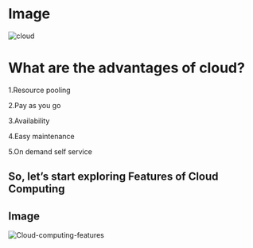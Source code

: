 
         
# Image

![cloud](https://user-images.githubusercontent.com/63596198/80911910-fc6e1c80-8d56-11ea-8fef-1253e0d4193d.jpg)

# What are the advantages of cloud?

1.Resource pooling

2.Pay as you go

3.Availability

4.Easy maintenance

5.On demand self service 

## So, let’s start exploring Features of Cloud Computing

## Image

![Cloud-computing-features](https://user-images.githubusercontent.com/63596198/80912258-5a9bff00-8d59-11ea-9250-ce9c4aa5e914.jpg)

